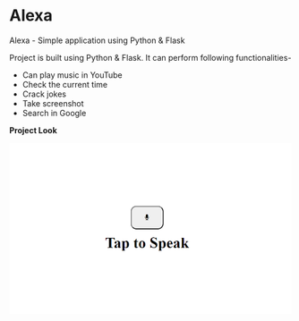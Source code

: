 # Alexa
Alexa - Simple application using Python &amp; Flask

Project is built using Python & Flask.
It can perform following functionalities-
* Can play music in YouTube
* Check the current time
* Crack jokes
* Take screenshot
* Search in Google

**Project Look**


![alt text](https://github.com/Saranya3/Alexa/blob/master/templates/SS.png)
